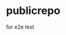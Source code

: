 # publicrepo
for e2e test





























































































































































































































































































































































































































































